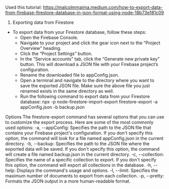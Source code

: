 Used this tutorial:
https://malcolmmaima.medium.com/how-to-export-data-from-firebase-firestore-database-in-json-format-using-node-18b73e181c09

1. Exporting data from Firestore
- To export data from your Firestore database, follow these steps:
    - Open the Firebase Console.
    - Navigate to your project and click the gear icon next to the “Project Overview” heading.
    - Click the “Project Settings” button.
    - In the “Service accounts” tab, click the “Generate new private key” button. This will download a JSON file with your Firebase project’s configuration.
    - Rename the downloaded file to appConfig.json.
    - Open a terminal and navigate to the directory where you want to save the exported JSON file. Make sure the above file you just renamed exists in the same directory as well.
    - Run the following command to export data from your Firestore database:
    npx -p node-firestore-import-export firestore-export -a appConfig.json -b backup.json

Options
The firestore-export command has several options that you can use to customize the export process. Here are some of the most commonly used options:
-a, --appConfig: Specifies the path to the JSON file that contains your Firebase project's configuration. If you don't specify this option, the command will look for a file named appConfig.json in the current directory.
-b, --backup: Specifies the path to the JSON file where the exported data will be saved. If you don't specify this option, the command will create a file named backup.json in the current directory.
-c, --collection: Specifies the name of a specific collection to export. If you don't specify this option, the command will export all collections in the database.
-h, --help: Displays the command's usage and options.
-l, --limit: Specifies the maximum number of documents to export from each collection.
-p, --pretty: Formats the JSON output in a more human-readable format.
